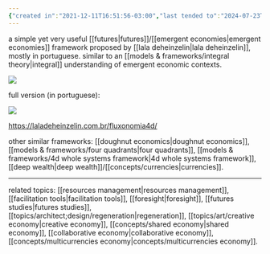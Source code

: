 ```yaml
---
{"created in":"2021-12-11T16:51:56-03:00","last tended to":"2024-07-23T01:45:00-03:00","aliases":["fluxonomia 4d"],"tags":["framework","🌿","futures","economics"],"dg-publish":true,"permalink":"/models-and-frameworks/fluxonomy-4d/","dgPassFrontmatter":true,"created":"2021-12-11T16:51:56.742-03:00","updated":"2024-09-02T15:13:33.139-03:00"}
---
```


a simple yet very useful [[futures\|futures]]/[[emergent economies\|emergent economies]] framework proposed by [[lala deheinzelin\|lala deheinzelin]], mostly in portuguese. similar to an [[models & frameworks/integral theory\|integral]] understanding of emergent economic contexts.

<!--![fluxonomy 4d.png](/img/user/images/models%20&%20frameworks/fluxonomy%204d.png)-->
![](https://i.imgur.com/yJtDY7U.png)

full version (in portuguese):

<!--![fluxonomia 4d.png](/img/user/assets/fluxonomia%204d.png)-->
![](https://i.imgur.com/v9flYo2.png)


https://laladeheinzelin.com.br/fluxonomia4d/

other similar frameworks: [[doughnut economics\|doughnut economics]], [[models & frameworks/four quadrants\|four quadrants]], [[models & frameworks/4d whole systems framework\|4d whole systems framework]], [[deep wealth\|deep wealth]]/[[concepts/currencies\|currencies]].

---
related topics: [[resources management\|resources management]], [[facilitation tools\|facilitation tools]], [[foresight\|foresight]], [[futures studies\|futures studies]], [[topics/architect;design/regeneration\|regeneration]], [[topics/art/creative economy\|creative economy]], [[concepts/shared economy\|shared economy]], [[collaborative economy\|collaborative economy]], [[concepts/multicurrencies economy\|concepts/multicurrencies economy]].